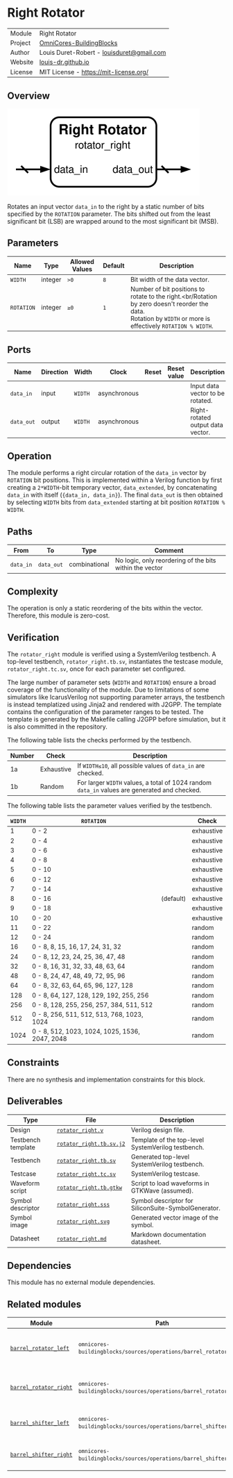 # Right Rotator

|         |                                                                                  |
| ------- | -------------------------------------------------------------------------------- |
| Module  | Right Rotator                                                                    |
| Project | [OmniCores-BuildingBlocks](https://github.com/Louis-DR/OmniCores-BuildingBlocks) |
| Author  | Louis Duret-Robert - [louisduret@gmail.com](mailto:louisduret@gmail.com)         |
| Website | [louis-dr.github.io](https://louis-dr.github.io)                                 |
| License | MIT License - https://mit-license.org/                                           |

## Overview

![rotator_right](rotator_right.svg)

Rotates an input vector `data_in` to the right by a static number of bits specified by the `ROTATION` parameter. The bits shifted out from the least significant bit (LSB) are wrapped around to the most significant bit (MSB).

## Parameters

| Name       | Type    | Allowed Values | Default | Description                                                                                                                                                      |
| ---------- | ------- | -------------- | ------- | ---------------------------------------------------------------------------------------------------------------------------------------------------------------- |
| `WIDTH`    | integer | `>0`           | `8`     | Bit width of the data vector.                                                                                                                                    |
| `ROTATION` | integer | `≥0`           | `1`     | Number of bit positions to rotate to the right.<br/Rotation by zero doesn't reorder the data.<br/>Rotation by `WIDTH` or more is effectively `ROTATION % WIDTH`. |

## Ports

| Name       | Direction | Width   | Clock        | Reset | Reset value | Description                       |
| ---------- | --------- | ------- | ------------ | ----- | ----------- | --------------------------------- |
| `data_in`  | input     | `WIDTH` | asynchronous |       |             | Input data vector to be rotated.  |
| `data_out` | output    | `WIDTH` | asynchronous |       |             | Right-rotated output data vector. |

## Operation

The module performs a right circular rotation of the `data_in` vector by `ROTATION` bit positions. This is implemented within a Verilog function by first creating a `2*WIDTH`-bit temporary vector, `data_extended`, by concatenating `data_in` with itself (`{data_in, data_in}`). The final `data_out` is then obtained by selecting `WIDTH` bits from `data_extended` starting at bit position `ROTATION % WIDTH`.

## Paths

| From      | To         | Type          | Comment                                                 |
| --------- | ---------- | ------------- | ------------------------------------------------------- |
| `data_in` | `data_out` | combinational | No logic, only reordering of the bits within the vector |

## Complexity

The operation is only a static reordering of the bits within the vector. Therefore, this module is zero-cost.

## Verification

The `rotator_right` module is verified using a SystemVerilog testbench. A top-level testbench, `rotator_right.tb.sv`, instantiates the testcase module, `rotator_right.tc.sv`, once for each parameter set configured.

The large number of parameter sets (`WIDTH` and `ROTATION`) ensure a broad coverage of the functionality of the module. Due to limitations of some simulators like IcarusVerilog not supporting parameter arrays, the testbench is instead templatized using Jinja2 and rendered with J2GPP. The template contains the configuration of the parameter ranges to be tested. The template is generated by the Makefile calling J2GPP before simulation, but it is also committed in the repository.

The following table lists the checks performed by the testbench.

| Number | Check      | Description                                                                                   |
| ------ | ---------- | --------------------------------------------------------------------------------------------- |
| 1a     | Exhaustive | If `WIDTH≤10`, all possible values of `data_in` are checked.                                  |
| 1b     | Random     | For larger `WIDTH` values, a total of 1024 random `data_in` values are generated and checked. |

The following table lists the parameter values verified by the testbench.

| `WIDTH` | `ROTATION`                                     |           | Check      |
| ------- | ---------------------------------------------- | --------- | ---------- |
| 1       | 0 - 2                                          |           | exhaustive |
| 2       | 0 - 4                                          |           | exhaustive |
| 3       | 0 - 6                                          |           | exhaustive |
| 4       | 0 - 8                                          |           | exhaustive |
| 5       | 0 - 10                                         |           | exhaustive |
| 6       | 0 - 12                                         |           | exhaustive |
| 7       | 0 - 14                                         |           | exhaustive |
| 8       | 0 - 16                                         | (default) | exhaustive |
| 9       | 0 - 18                                         |           | exhaustive |
| 10      | 0 - 20                                         |           | exhaustive |
| 11      | 0 - 22                                         |           | random     |
| 12      | 0 - 24                                         |           | random     |
| 16      | 0 - 8, 8, 15, 16, 17, 24, 31, 32               |           | random     |
| 24      | 0 - 8, 12, 23, 24, 25, 36, 47, 48              |           | random     |
| 32      | 0 - 8, 16, 31, 32, 33, 48, 63, 64              |           | random     |
| 48      | 0 - 8, 24, 47, 48, 49, 72, 95, 96              |           | random     |
| 64      | 0 - 8, 32, 63, 64, 65, 96, 127, 128            |           | random     |
| 128     | 0 - 8, 64, 127, 128, 129, 192, 255, 256        |           | random     |
| 256     | 0 - 8, 128, 255, 256, 257, 384, 511, 512       |           | random     |
| 512     | 0 - 8, 256, 511, 512, 513, 768, 1023, 1024     |           | random     |
| 1024    | 0 - 8, 512, 1023, 1024, 1025, 1536, 2047, 2048 |           | random     |

## Constraints

There are no synthesis and implementation constraints for this block.

## Deliverables

| Type               | File                                               | Description                                         |
| ------------------ | -------------------------------------------------- | --------------------------------------------------- |
| Design             | [`rotator_right.v`](rotator_right.v)               | Verilog design file.                                |
| Testbench template | [`rotator_right.tb.sv.j2`](rotator_right.tb.sv.j2) | Template of the top-level SystemVerilog testbench.  |
| Testbench          | [`rotator_right.tb.sv`](rotator_right.tb.sv)       | Generated top-level SystemVerilog testbench.        |
| Testcase           | [`rotator_right.tc.sv`](rotator_right.tc.sv)       | SystemVerilog testcase.                             |
| Waveform script    | [`rotator_right.tb.gtkw`](rotator_right.tb.gtkw)   | Script to load waveforms in GTKWave (assumed).      |
| Symbol descriptor  | [`rotator_right.sss`](rotator_right.sss)           | Symbol descriptor for SiliconSuite-SymbolGenerator. |
| Symbol image       | [`rotator_right.svg`](rotator_right.svg)           | Generated vector image of the symbol.               |
| Datasheet          | [`rotator_right.md`](rotator_right.md)             | Markdown documentation datasheet.                   |

## Dependencies

This module has no external module dependencies.

## Related modules

| Module                                                                    | Path                                                               | Comment                                    |
| ------------------------------------------------------------------------- | ------------------------------------------------------------------ | ------------------------------------------ |
| [`barrel_rotator_left`](../barrel_rotator_left/barrel_rotator_left.md)    | `omnicores-buildingblocks/sources/operations/barrel_rotator_left`  | Barrel rotator for dynamic left rotation.  |
| [`barrel_rotator_right`](../barrel_rotator_right/barrel_rotator_right.md) | `omnicores-buildingblocks/sources/operations/barrel_rotator_right` | Barrel rotator for dynamic right rotation. |
| [`barrel_shifter_left`](../barrel_shifter_left/barrel_shifter_left.md)    | `omnicores-buildingblocks/sources/operations/barrel_shifter_left`  | Barrel shifter for dynamic left shift.     |
| [`barrel_shifter_right`](../barrel_shifter_right/barrel_shifter_right.md) | `omnicores-buildingblocks/sources/operations/barrel_shifter_right` | Barrel shifter for dynamic right shift.    |
